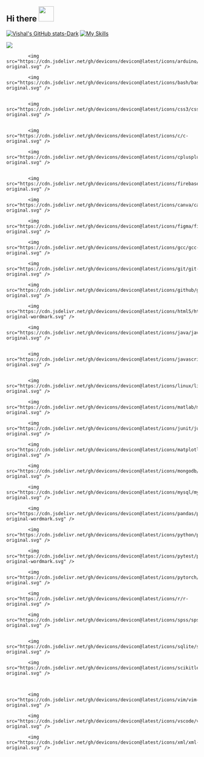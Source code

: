 ## Hi there <img src=https://i.gifer.com/33HU.gif width="40" height="40" />

[![Vishal's GitHub stats-Dark](https://github-readme-stats.vercel.app/api?username=vishalsivakumar2809&show_icons=true&theme=dark#gh-dark-mode-only)](https://github.com/vishalsivakumar2809/github-readme-stats#gh-dark-mode-only)
[![My Skills](https://skillicons.dev/icons?i=java,kotlin,nodejs,figma&theme=dark)](https://skillicons.dev)

<img src="https://cdn.jsdelivr.net/gh/devicons/devicon@latest/icons/androidstudio/androidstudio-original.svg" />

            <img src="https://cdn.jsdelivr.net/gh/devicons/devicon@latest/icons/arduino/arduino-original.svg" />
          
            <img src="https://cdn.jsdelivr.net/gh/devicons/devicon@latest/icons/bash/bash-original.svg" />
          
            
            <img src="https://cdn.jsdelivr.net/gh/devicons/devicon@latest/icons/css3/css3-original.svg" />
          
          
            <img src="https://cdn.jsdelivr.net/gh/devicons/devicon@latest/icons/c/c-original.svg" />
          
            <img src="https://cdn.jsdelivr.net/gh/devicons/devicon@latest/icons/cplusplus/cplusplus-original.svg" />
          
            
            <img src="https://cdn.jsdelivr.net/gh/devicons/devicon@latest/icons/firebase/firebase-original.svg" />
          
            <img src="https://cdn.jsdelivr.net/gh/devicons/devicon@latest/icons/canva/canva-original.svg" />
          
            <img src="https://cdn.jsdelivr.net/gh/devicons/devicon@latest/icons/figma/figma-original.svg" />
          
            <img src="https://cdn.jsdelivr.net/gh/devicons/devicon@latest/icons/gcc/gcc-original.svg" />
          
            <img src="https://cdn.jsdelivr.net/gh/devicons/devicon@latest/icons/git/git-original.svg" />
          
            <img src="https://cdn.jsdelivr.net/gh/devicons/devicon@latest/icons/github/github-original.svg" />
          
            <img src="https://cdn.jsdelivr.net/gh/devicons/devicon@latest/icons/html5/html5-original-wordmark.svg" />

            <img src="https://cdn.jsdelivr.net/gh/devicons/devicon@latest/icons/java/java-original.svg" />

          
            <img src="https://cdn.jsdelivr.net/gh/devicons/devicon@latest/icons/javascript/javascript-original.svg" />

          
            <img src="https://cdn.jsdelivr.net/gh/devicons/devicon@latest/icons/linux/linux-original.svg" />
            
            <img src="https://cdn.jsdelivr.net/gh/devicons/devicon@latest/icons/matlab/matlab-original.svg" />
          
            <img src="https://cdn.jsdelivr.net/gh/devicons/devicon@latest/icons/junit/junit-original.svg" />
          
            <img src="https://cdn.jsdelivr.net/gh/devicons/devicon@latest/icons/matplotlib/matplotlib-original.svg" />

            <img src="https://cdn.jsdelivr.net/gh/devicons/devicon@latest/icons/mongodb/mongodb-original.svg" />
          
            <img src="https://cdn.jsdelivr.net/gh/devicons/devicon@latest/icons/mysql/mysql-original.svg" />

            <img src="https://cdn.jsdelivr.net/gh/devicons/devicon@latest/icons/pandas/pandas-original-wordmark.svg" />
            
            <img src="https://cdn.jsdelivr.net/gh/devicons/devicon@latest/icons/python/python-original.svg" />
          
            <img src="https://cdn.jsdelivr.net/gh/devicons/devicon@latest/icons/pytest/pytest-original-wordmark.svg" />
            
            <img src="https://cdn.jsdelivr.net/gh/devicons/devicon@latest/icons/pytorch/pytorch-original.svg" />
          
            <img src="https://cdn.jsdelivr.net/gh/devicons/devicon@latest/icons/r/r-original.svg" />
          
            <img src="https://cdn.jsdelivr.net/gh/devicons/devicon@latest/icons/spss/spss-original.svg" />
            

            <img src="https://cdn.jsdelivr.net/gh/devicons/devicon@latest/icons/sqlite/sqlite-original.svg" />
          
            <img src="https://cdn.jsdelivr.net/gh/devicons/devicon@latest/icons/scikitlearn/scikitlearn-original.svg" />
          
          
          
            <img src="https://cdn.jsdelivr.net/gh/devicons/devicon@latest/icons/vim/vim-original.svg" />
          
            <img src="https://cdn.jsdelivr.net/gh/devicons/devicon@latest/icons/vscode/vscode-original.svg" />
            
            <img src="https://cdn.jsdelivr.net/gh/devicons/devicon@latest/icons/xml/xml-original.svg" />
          
          
          
          
          
          
          
<!--
**vishalsivakumar2809/vishalsivakumar2809** is a ✨ _special_ ✨ repository because its `README.md` (this file) appears on your GitHub profile.

Here are some ideas to get you started:

- 🔭 I’m currently working on ...
- 🌱 I’m currently learning ...
- 👯 I’m looking to collaborate on ...
- 🤔 I’m looking for help with ...
- 💬 Ask me about ...
- 📫 How to reach me: ...
- 😄 Pronouns: ...
- ⚡ Fun fact: ...
-->

